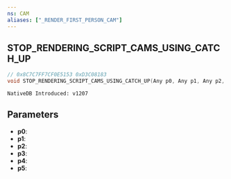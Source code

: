 ```yaml
---
ns: CAM
aliases: ["_RENDER_FIRST_PERSON_CAM"]
---
```

## STOP_RENDERING_SCRIPT_CAMS_USING_CATCH_UP

```c
// 0x8C7C7FF7CF0E5153 0xD3C08183
void STOP_RENDERING_SCRIPT_CAMS_USING_CATCH_UP(Any p0, Any p1, Any p2, Any p3, Any p4, Any p5);
```

```
NativeDB Introduced: v1207
```

## Parameters
* **p0**:
* **p1**:
* **p2**:
* **p3**:
* **p4**:
* **p5**:
